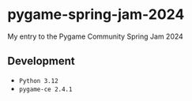# pygame-spring-jam-2024
My entry to the Pygame Community Spring Jam 2024

## Development
- `Python 3.12`
- `pygame-ce 2.4.1`
